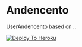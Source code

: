 # Andencento
UserAndencento based on ..



[![Deploy To Heroku](https://www.herokucdn.com/deploy/button.svg)](www.heroku.com/deploy)
